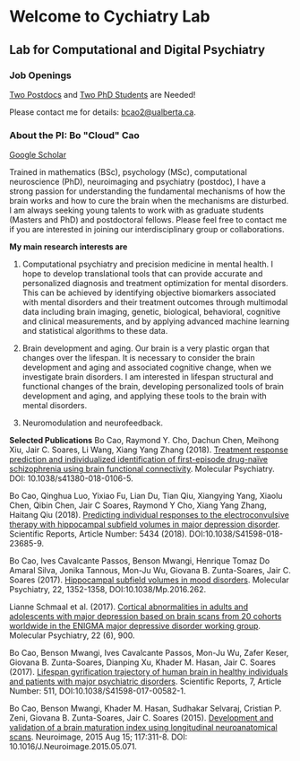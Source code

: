 # Welcome to Cychiatry Lab
## Lab for Computational and Digital Psychiatry


### Job Openings
[Two Postdocs](https://cychiatry.github.io/doc/postdoc.md) and [Two PhD Students](https://github.com/cychiatry/cychiatry.github.io/blob/master/doc/phd.md) are Needed!

Please contact me for details: bcao2@ualberta.ca.


### About the PI: Bo "Cloud" Cao
[Google Scholar](https://scholar.google.ca/citations?user=GsGWZBgAAAAJ&hl=en)

Trained in mathematics (BSc), psychology (MSc), computational neuroscience (PhD), neuroimaging and psychiatry (postdoc), I have a strong passion for understanding the fundamental mechanisms of how the brain works and how to cure the brain when the mechanisms are disturbed. I am always seeking young talents to work with as graduate students (Masters and PhD) and postdoctoral fellows. Please feel free to contact me if you are interested in joining our interdisciplinary group or collaborations.

**My main research interests are**

1) Computational psychiatry and precision medicine in mental health. I hope to develop translational tools that can provide accurate and personalized diagnosis and treatment optimization for mental disorders. This can be achieved by identifying objective biomarkers associated with mental disorders and their treatment outcomes through multimodal data including brain imaging, genetic, biological, behavioral, cognitive and clinical measurements, and by applying advanced machine learning and statistical algorithms to these data.

2) Brain development and aging. Our brain is a very plastic organ that changes over the lifespan. It is necessary to consider the brain development and aging and associated cognitive change, when we investigate brain disorders. I am interested in lifespan structural and functional changes of the brain, developing personalized tools of brain development and aging, and applying these tools to the brain with mental disorders.

3) Neuromodulation and neurofeedback.



**Selected Publications**
Bo Cao, Raymond Y. Cho, Dachun Chen, Meihong Xiu, Jair C. Soares, Li Wang, Xiang Yang Zhang (2018). [Treatment response prediction and individualized identification of first-episode drug-naïve schizophrenia using brain functional connectivity](https://www.nature.com/articles/s41380-018-0106-5). Molecular Psychiatry. DOI: 10.1038/s41380-018-0106-5.

Bo Cao, Qinghua Luo, Yixiao Fu, Lian Du, Tian Qiu, Xiangying Yang, Xiaolu Chen, Qibin Chen, Jair C Soares, Raymond Y Cho, Xiang Yang Zhang, Haitang Qiu (2018). [Predicting individual responses to the electroconvulsive therapy with hippocampal subfield volumes in major depression disorder](https://www.nature.com/articles/s41598-018-23685-9). Scientific Reports, Article Number: 5434 (2018). DOI:10.1038/S41598-018-23685-9.

Bo Cao, Ives Cavalcante Passos, Benson Mwangi, Henrique Tomaz Do Amaral Silva, Jonika Tannous, Mon-Ju Wu, Giovana B. Zunta-Soares, Jair C. Soares (2017). [Hippocampal subfield volumes in mood disorders](https://www.nature.com/articles/mp2016262). Molecular Psychiatry, 22, 1352-1358, DOI:10.1038/Mp.2016.262.

Lianne Schmaal et al. (2017). [Cortical abnormalities in adults and adolescents with major depression based on brain scans from 20 cohorts worldwide in the ENIGMA major depressive disorder working group](https://www.nature.com/articles/mp201660). Molecular Psychiatry, 22 (6), 900.

Bo Cao, Benson Mwangi, Ives Cavalcante Passos, Mon-Ju Wu, Zafer Keser, Giovana B. Zunta-Soares, Dianping Xu, Khader M. Hasan, Jair C. Soares (2017). [Lifespan gyrification trajectory of human brain in healthy individuals and patients with major psychiatric disorders](https://www.nature.com/articles/s41598-017-00582-1). Scientific Reports, 7, Article Number: 511, DOI:10.1038/S41598-017-00582-1.

Bo Cao, Benson Mwangi, Khader M. Hasan, Sudhakar Selvaraj, Cristian P. Zeni, Giovana B. Zunta-Soares, Jair C. Soares (2015). [Development and validation of a brain maturation index using longitudinal neuroanatomical scans](https://www.sciencedirect.com/science/article/pii/S1053811915004619). Neuroimage, 2015 Aug 15; 117:311-8. DOI: 10.1016/J.Neuroimage.2015.05.071.
